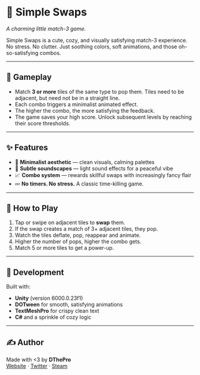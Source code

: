 # 🎨 Simple Swaps

*A charming little match-3 game.*

Simple Swaps is a cute, cozy, and visually satisfying match-3 experience.  
No stress. No clutter. Just soothing colors, soft animations, and those oh-so-satisfying combos.

---

## 🧩 Gameplay

- Match **3 or more** tiles of the same type to pop them. Tiles need to be adjacent, but need not be in a straight line.
- Each combo triggers a minimalist animated effect.
- The higher the combo, the more satisfying the feedback.
- The game saves your high score. Unlock subsequent levels by reaching their score thresholds.

---

## ✨ Features

- 🎀 **Minimalist aesthetic** — clean visuals, calming palettes
- 🎵 **Subtle soundscapes** — light sound effects for a peaceful vibe
- 📈 **Combo system** — rewards skillful swaps with increasingly fancy flair
- 💤 **No timers. No stress.** A classic time-killing game.

---

## 🚀 How to Play

1. Tap or swipe on adjacent tiles to **swap** them.
2. If the swap creates a match of 3+ adjacent tiles, they pop.
3. Watch the tiles deflate, pop, reappear and animate.
4. Higher the number of pops, higher the combo gets.
5. Match 5 or more tiles to get a power-up.

---

## 🔧 Development

Built with:

- **Unity** (version 6000.0.23f1)
- **DOTween** for smooth, satisfying animations
- **TextMeshPro** for crispy clean text
- **C#** and a sprinkle of cozy logic

---

## ✍️ Author

Made with <3 by **DThePro**  
[Website](https://bydthepro.wixsite.com/home) · [Twitter](https://x.com/DThePro_) · [Steam](store.steampowered.com/app/3139760/The_Long_Road_Home/)


